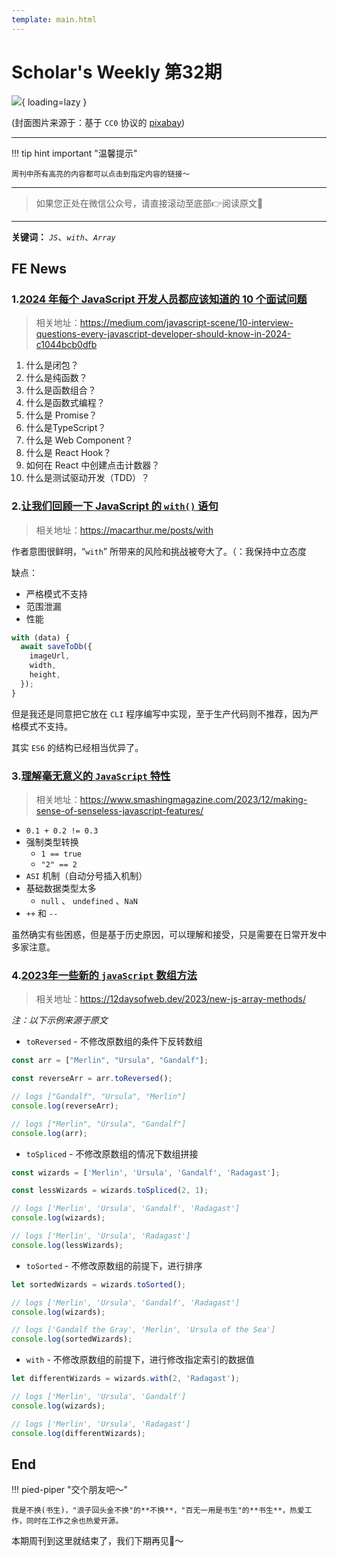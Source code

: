 ```yaml
---
template: main.html
---
```


# Scholar's Weekly 第32期

![](https://bigdreamerblog.oss-cn-beijing.aliyuncs.com/nextBlog/fBpO2p.png?x-oss-process=image/auto-orient,1/interlace,1/quality,q_90/format,webp){ loading=lazy }


(封面图片来源于：基于 `CC0` 协议的 [pixabay](https://pixabay.com/photos/lighthouse-hill-coast-anglesey-8415024//))

------

!!! tip hint important "温馨提示"

    周刊中所有高亮的内容都可以点击到指定内容的链接～

---
> 如果您正处在微信公众号，请直接滚动至底部👉阅读原文🫶

---

**关键词：** *`JS`*、*`with`*、*`Array`*

## FE News

### 1.[2024 年每个 JavaScript 开发人员都应该知道的 10 个面试问题](https://medium.com/javascript-scene/10-interview-questions-every-javascript-developer-should-know-in-2024-c1044bcb0dfb)
> 相关地址：https://medium.com/javascript-scene/10-interview-questions-every-javascript-developer-should-know-in-2024-c1044bcb0dfb

1. 什么是闭包？
2. 什么是纯函数？
3. 什么是函数组合？
4. 什么是函数式编程？
5. 什么是 Promise？
6. 什么是TypeScript？
7. 什么是 Web Component？
8. 什么是 React Hook？
9. 如何在 React 中创建点击计数器？
10. 什么是测试驱动开发（TDD）？

### 2.[让我们回顾一下 JavaScript 的 `with()` 语句](https://macarthur.me/posts/with)
> 相关地址：https://macarthur.me/posts/with

作者意图很鲜明，“`with`” 所带来的风险和挑战被夸大了。（：我保持中立态度

缺点：

- 严格模式不支持
- 范围泄漏
- 性能

```typescript
with (data) {
  await saveToDb({
    imageUrl,
    width,
    height,
  });
}
```

但是我还是同意把它放在 `CLI` 程序编写中实现，至于生产代码则不推荐，因为严格模式不支持。

其实 `ES6` 的结构已经相当优异了。

### 3.[理解毫无意义的 `JavaScript` 特性](https://www.smashingmagazine.com/2023/12/making-sense-of-senseless-javascript-features/)
> 相关地址：https://www.smashingmagazine.com/2023/12/making-sense-of-senseless-javascript-features/

- `0.1 + 0.2 != 0.3`
- 强制类型转换
  - `1 == true`
  - `"2" == 2`
- `ASI` 机制（自动分号插入机制）
- 基础数据类型太多
  - `null` 、 `undefined` 、`NaN`
- `++` 和 `--`

虽然确实有些困惑，但是基于历史原因，可以理解和接受，只是需要在日常开发中多家注意。

### 4.[2023年一些新的 `javaScript` 数组方法](https://12daysofweb.dev/2023/new-js-array-methods/)
> 相关地址：https://12daysofweb.dev/2023/new-js-array-methods/

*注：以下示例来源于原文*

- `toReversed` - 不修改原数组的条件下反转数组

```typescript
const arr = ["Merlin", "Ursula", "Gandalf"];

const reverseArr = arr.toReversed();

// logs ["Gandalf", "Ursula", "Merlin"]
console.log(reverseArr);

// logs ["Merlin", "Ursula", "Gandalf"]
console.log(arr);
```

- `toSpliced` - 不修改原数组的情况下数组拼接

```typescript
const wizards = ['Merlin', 'Ursula', 'Gandalf', 'Radagast'];

const lessWizards = wizards.toSpliced(2, 1);

// logs ['Merlin', 'Ursula', 'Gandalf', 'Radagast']
console.log(wizards);

// logs ['Merlin', 'Ursula', 'Radagast']
console.log(lessWizards);
```

- `toSorted` - 不修改原数组的前提下，进行排序

```typescript
let sortedWizards = wizards.toSorted();

// logs ['Merlin', 'Ursula', 'Gandalf', 'Radagast']
console.log(wizards);

// logs ['Gandalf the Gray', 'Merlin', 'Ursula of the Sea']
console.log(sortedWizards);
```

- `with` - 不修改原数组的前提下，进行修改指定索引的数据值

```typescript
let differentWizards = wizards.with(2, 'Radagast');

// logs ['Merlin', 'Ursula', 'Gandalf']
console.log(wizards);

// logs ['Merlin', 'Ursula', 'Radagast']
console.log(differentWizards);
```

## End

!!! pied-piper "交个朋友吧～"

    我是不换(书生)，"浪子回头金不换"的**不换**，"百无一用是书生"的**书生**，热爱工作，同时在工作之余也热爱开源。

本期周刊到这里就结束了，我们下期再见👋～
